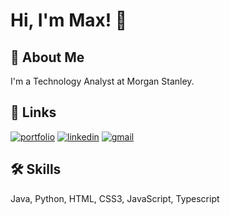 
# Hi, I'm Max! 👋

  
## 🚀 About Me
I'm a Technology Analyst at Morgan Stanley.

  
## 🔗 Links
[![portfolio](https://img.shields.io/badge/my_portfolio-000?style=for-the-badge&logo=ko-fi&logoColor=white)](https://maxwood.tech/)
[![linkedin](https://img.shields.io/badge/linkedin-0A66C2?style=for-the-badge&logo=linkedin&logoColor=white)](https://www.linkedin.com/in/max-wood-181140182/)
[![gmail](https://img.shields.io/badge/gmail-ea4335?style=for-the-badge&logo=gmail&logoColor=white)](mailto:bridges.wood@gmail.com)

  
## 🛠 Skills
Java, Python, HTML, CSS3, JavaScript, Typescript
